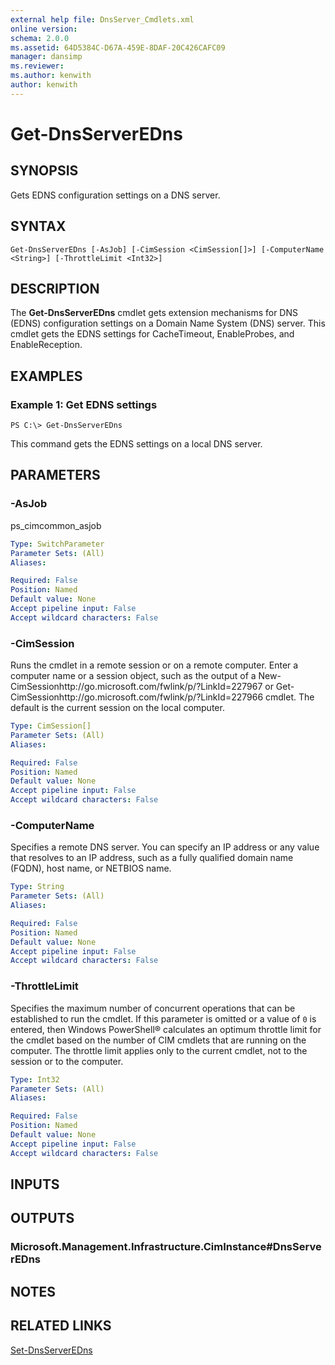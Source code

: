 ```yaml
---
external help file: DnsServer_Cmdlets.xml
online version: 
schema: 2.0.0
ms.assetid: 64D5384C-D67A-459E-8DAF-20C426CAFC09
manager: dansimp
ms.reviewer:
ms.author: kenwith
author: kenwith
---
```


# Get-DnsServerEDns

## SYNOPSIS
Gets EDNS configuration settings on a DNS server.

## SYNTAX

```
Get-DnsServerEDns [-AsJob] [-CimSession <CimSession[]>] [-ComputerName <String>] [-ThrottleLimit <Int32>]
```

## DESCRIPTION
The **Get-DnsServerEDns** cmdlet gets extension mechanisms for DNS (EDNS) configuration settings on a Domain Name System (DNS) server.
This cmdlet gets the EDNS settings for CacheTimeout, EnableProbes, and EnableReception.

## EXAMPLES

### Example 1: Get EDNS settings
```
PS C:\> Get-DnsServerEDns
```

This command gets the EDNS settings on a local DNS server.

## PARAMETERS

### -AsJob
ps_cimcommon_asjob

```yaml
Type: SwitchParameter
Parameter Sets: (All)
Aliases: 

Required: False
Position: Named
Default value: None
Accept pipeline input: False
Accept wildcard characters: False
```

### -CimSession
Runs the cmdlet in a remote session or on a remote computer.
Enter a computer name or a session object, such as the output of a New-CimSessionhttp://go.microsoft.com/fwlink/p/?LinkId=227967 or Get-CimSessionhttp://go.microsoft.com/fwlink/p/?LinkId=227966 cmdlet.
The default is the current session on the local computer.

```yaml
Type: CimSession[]
Parameter Sets: (All)
Aliases: 

Required: False
Position: Named
Default value: None
Accept pipeline input: False
Accept wildcard characters: False
```

### -ComputerName
Specifies a remote DNS server.
You can specify an IP address or any value that resolves to an IP address, such as a fully qualified domain name (FQDN), host name, or NETBIOS name.

```yaml
Type: String
Parameter Sets: (All)
Aliases: 

Required: False
Position: Named
Default value: None
Accept pipeline input: False
Accept wildcard characters: False
```

### -ThrottleLimit
Specifies the maximum number of concurrent operations that can be established to run the cmdlet.
If this parameter is omitted or a value of `0` is entered, then Windows PowerShell® calculates an optimum throttle limit for the cmdlet based on the number of CIM cmdlets that are running on the computer.
The throttle limit applies only to the current cmdlet, not to the session or to the computer.

```yaml
Type: Int32
Parameter Sets: (All)
Aliases: 

Required: False
Position: Named
Default value: None
Accept pipeline input: False
Accept wildcard characters: False
```

## INPUTS

## OUTPUTS

### Microsoft.Management.Infrastructure.CimInstance#DnsServerEDns

## NOTES

## RELATED LINKS

[Set-DnsServerEDns](./Set-DnsServerEDns.md)

